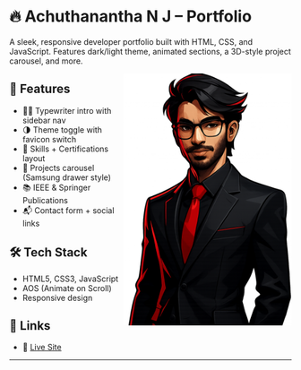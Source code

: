 # 🔥 Achuthanantha N J – Portfolio

A sleek, responsive developer portfolio built with HTML, CSS, and JavaScript. Features dark/light theme, animated sections, a 3D-style project carousel, and more.

<img align="right" src="pics/valochar.png" width="300" alt="Portfolio Preview">

## 🚀 Features

- 🧑‍💻 Typewriter intro with sidebar nav
- 🌗 Theme toggle with favicon switch
- 🧠 Skills + Certifications layout
- 🧪 Projects carousel (Samsung drawer style)
- 📚 IEEE & Springer Publications
- 📬 Contact form + social links

## 🛠️ Tech Stack

- HTML5, CSS3, JavaScript
- AOS (Animate on Scroll)
- Responsive design

## 🔗 Links

- 🔗 [Live Site]([https://your-portfolio-link.com](https://achutha407.github.io/Portfolio/))

---



